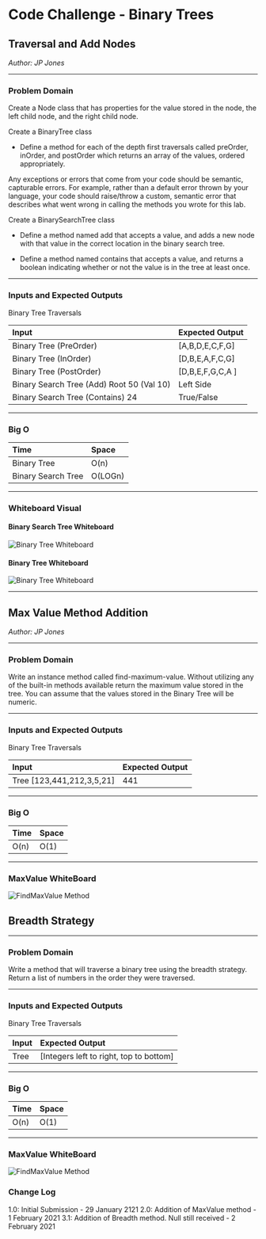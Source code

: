 ﻿# Code Challenge - Binary Trees
## Traversal and Add Nodes
*Author: JP Jones*

---

### Problem Domain

Create a Node class that has properties for the value stored in the node, the left child node, and the right child node.

Create a BinaryTree class

+ Define a method for each of the depth first traversals called preOrder, inOrder, and postOrder which returns an array of the values, ordered appropriately.

Any exceptions or errors that come from your code should be semantic, capturable errors. For example, rather than a default error thrown by your language, your code should raise/throw a custom, semantic error that describes what went wrong in calling the methods you wrote for this lab.

Create a BinarySearchTree class

+ Define a method named add that accepts a value, and adds a new node with that value in the correct location in the binary search tree.

+ Define a method named contains that accepts a value, and returns a boolean indicating whether or not the value is in the tree at least once.

---

### Inputs and Expected Outputs
 Binary Tree Traversals

| Input | Expected Output |
| :----------------------- | :----------- |
| Binary Tree (PreOrder) | [A,B,D,E,C,F,G] |
| Binary Tree (InOrder) | [D,B,E,A,F,C,G] |
| Binary Tree (PostOrder) | [D,B,E,F,G,C,A ] |
| Binary Search Tree (Add) Root 50 (Val 10)| Left Side |
| Binary Search Tree (Contains) 24| True/False |


---

### Big O


| Time | Space |
| :----------- | :----------- |
Binary Tree| O(n) | O(1) |
Binary Search Tree | O(LOGn)| O(1)

---


### Whiteboard Visual

#### Binary Search Tree Whiteboard

![Binary Tree Whiteboard](./assets/BinarySearchTree.png)

#### Binary Tree Whiteboard

![Binary Tree Whiteboard](./assets/BinaryTree.png)

---
## Max Value Method Addition
*Author: JP Jones*

---

### Problem Domain

Write an instance method called find-maximum-value. Without utilizing any of the built-in methods available return the maximum value stored in the tree. 
You can assume that the values stored in the Binary Tree will be numeric.

---

### Inputs and Expected Outputs
 Binary Tree Traversals

| Input | Expected Output |
| :----------------------- | :----------- |
| Tree [123,441,212,3,5,21] | 441|

---

### Big O


| Time | Space |
| :----------- | :----------- |
O(n) | O(1)

---
### MaxValue WhiteBoard

![FindMaxValue Method](./assets/MaxValue.png)

## Breadth Strategy

---

### Problem Domain

Write a method that will traverse a binary tree using the breadth strategy.
Return a list of numbers in the order they were traversed.

---

### Inputs and Expected Outputs
 Binary Tree Traversals

| Input | Expected Output |
| :----------------------- | :----------- |
| Tree | [Integers left to right, top to bottom]|

---

### Big O


| Time | Space |
| :----------- | :----------- |
O(n) | O(1)

---
### MaxValue WhiteBoard

![FindMaxValue Method](./assets/BreadthWB.png)


### Change Log
1.0: Initial Submission - 29 January 2121
2.0: Addition of MaxValue method - 1 February 2021
3.1: Addition of Breadth method.  Null still received - 2 February 2021